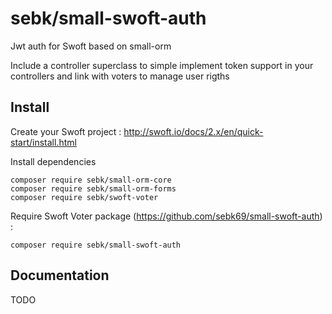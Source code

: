 # sebk/small-swoft-auth

Jwt auth for Swoft based on small-orm

Include a controller superclass to simple implement token support in your controllers and link with voters to manage user rigths

## Install

Create your Swoft project : http://swoft.io/docs/2.x/en/quick-start/install.html

Install dependencies
```
composer require sebk/small-orm-core
composer require sebk/small-orm-forms
composer require sebk/swoft-voter
```

Require Swoft Voter package (https://github.com/sebk69/small-swoft-auth) :
```
composer require sebk/small-swoft-auth
```

## Documentation

TODO
